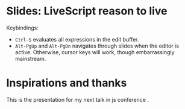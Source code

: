 Slides: LiveScript reason to live  
===================================================================

Keybindings:

* `Ctrl-S` evaluates all expressions in the edit buffer.
* `Alt-PgUp` and `Alt-PgDn` navigates through slides when the editor is active. Otherwise, cursor keys will work, though embarrassingly mainstream.

Inspirations and thanks 
====================================================================

This is the presentation for my next talk in js conference .
